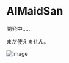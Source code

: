 # AIMaidSan

開発中……

まだ使えません。

![image](https://github.com/sugarkwork/AIMaidSan/assets/98699377/b95eebf8-0386-4f7d-b6bc-d534e4d01f25)
